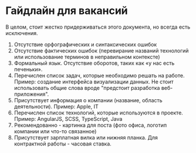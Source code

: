 # Гайдлайн для вакансий

В целом, стоит жестко придерживаться этого документа, но всегда есть исключения.

1. Отсутствие орфографических и синтаксических ошибок
2. Отсутствие фактических ошибок (перевирание названий технологий или использование терминов  в неправильном контексте)
3. Формальный язык. Отсутствие оборотов, таких как «у нас есть печеньки».
4. Перечислен список задач, которые необходимо решать на работе. Пример: создание интерфейса визуализации данных. Не стоит использовать общие слова вроде "предстоит разработка веб-приложения".
5. Присутствует информация о компании (название, область деятельности). Пример: Apple, IT
6. Перечислен список технологий, которые используются в проекте. Пример: AngularJS, SCSS, TypeScript, Java
7. Рекомендованно - картинка для поста (фото офиса, логотип компании или что-то связанное)
8. Присутствует зарплатная вилка или нижняя планка. Для контрактной работы - часовая ставка.
